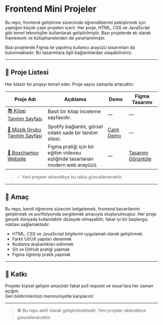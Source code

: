 # Frontend Mini Projeler

Bu repo, frontend geliştirme sürecimde öğrendiklerimi pekiştirmek için yaptığım küçük çaplı projeleri içerir. Her proje, HTML, CSS ve JavaScript gibi temel teknolojiler kullanılarak geliştirilmiştir. Bazı projelerde ek olarak framework ve kütüphanelerden de yararlanılmıştır.

Bazı projelerde Figma ile yapılmış kullanıcı arayüzü tasarımları da bulunmaktadır. Bu tasarımlara ilgili bağlantılardan ulaşabilirsiniz.

---

## 📂 Proje Listesi

Her klasör bir projeyi temsil eder. Proje sayısı zamanla artacaktır.

| Proje Adı | Açıklama | Demo | Figma Tasarımı |
|-----------|----------|------|----------------|
| [📚 Kitap Tanıtım Sayfası](./kitap-tanitim-sayfasi) | Basit bir kitap inceleme sayfasıdır. | — | — |
| [🎸 Müzik Grubu Tanıtım Sayfası](./muzik-grubu-tanitim-sayfasi) | Spotify bağlantılı, görsel odaklı sade bir tanıtım sitesi. | [Canlı Demo](https://tugce.42web.io) | — |
| [🥊 Boxchampy Website](./boxchampy-websitesi) | Figma pratiği için bir eğitim videosu eşliğinde tasarlanan modern web arayüzü. | — | [Tasarımı Görüntüle](https://www.figma.com/community/file/1519362285643212664/boxchampy) |

> ✅ Yeni projeler eklendikçe bu tablo güncellenecektir.

---

## 🎯 Amaç

Bu repo, kendi öğrenme sürecimi belgelemek, frontend becerilerimi geliştirmek ve portfolyomda sergilemek amacıyla oluşturulmuştur. Her proje gerçek dünyada kullanılabilir düzeyde olmayabilir, fakat iyi bir başlangıç noktası sağlamaktadır.

- HTML, CSS ve JavaScript bilgilerini uygulamalı olarak geliştirmek  
- Farklı UI/UX yapıları denemek  
- Kodlama alışkanlıkları edinmek  
- Git ve GitHub pratiği yapmak  
- Figma öğrenip pratik yapmak  

---

## 🙌 Katkı

Projeler kişisel gelişim amaçlıdır fakat pull request ve issue'lara her zaman açığım.  
Geri bildirimlerinizi memnuniyetle karşılarım!

---

> 🛠️ Bu repo aktif olarak geliştirilmektedir. Yeni projeler eklendikçe güncellenecektir.
